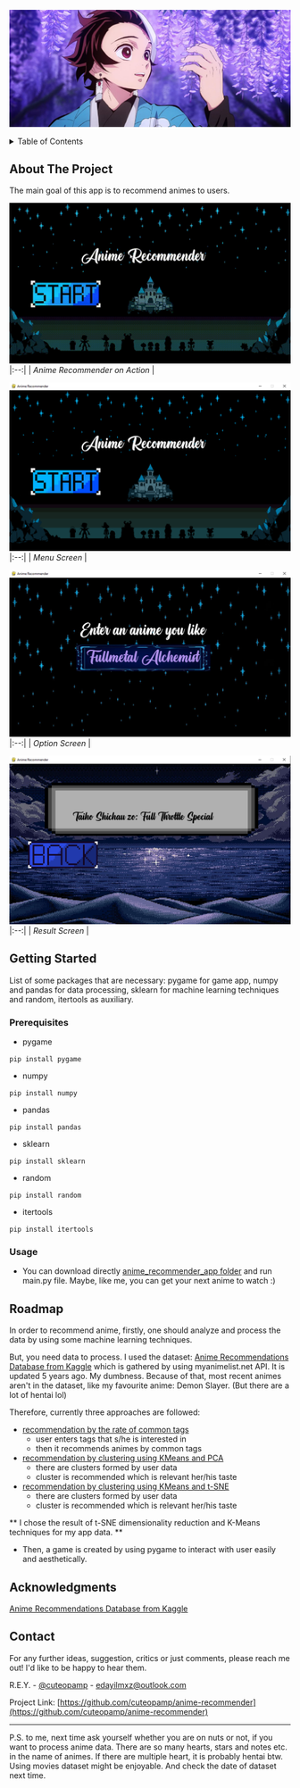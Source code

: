 ![](https://github.com/cuteopamp/anime-recommender/blob/main/readme_files/tantan.jpg?raw=true)

<details>
  <summary>Table of Contents</summary>
  <ol>
    <li>
      <a href="#about-the-project">About The Project</a>
    </li>
    <li>
      <a href="#getting-started">Getting Started</a>
      <ul>
        <li><a href="#installation">Installation</a></li>
      </ul>
    </li>
    <li><a href="#usage">Usage</a></li>
    <li><a href="#roadmap">Roadmap</a></li>
    <li><a href="#contact">Contact</a></li>
    <li><a href="#acknowledgments">Acknowledgments</a></li>
  </ol>
</details>


<!-- ABOUT THE PROJECT -->
## About The Project

The main goal of this app is to recommend animes to users.

![Anime Recommender on Action](https://github.com/cuteopamp/anime-recommender/blob/main/readme_files/AnimeRecommenderLive.gif?raw=true)
|:--:|
| *Anime Recommender on Action* |

![Menu Screen](https://github.com/cuteopamp/anime-recommender/blob/main/readme_files/menu_ss.png?raw=true)
|:--:|
| *Menu Screen* |

![Option Screen](https://github.com/cuteopamp/anime-recommender/blob/main/readme_files/option_ss.png?raw=true)
|:--:|
| *Option Screen* |

![Result Screen](https://github.com/cuteopamp/anime-recommender/blob/main/readme_files/resuls_ss.png?raw=true)
|:--:|
| *Result Screen* |


## Getting Started

List of some packages that are necessary: pygame for game app, numpy and pandas for data processing, sklearn for machine learning techniques and random, itertools as auxiliary.

### Prerequisites

 * pygame
  ```
  pip install pygame
  ```
 * numpy
  ```
  pip install numpy
  ```
 * pandas
  ```
  pip install pandas
  ```
 * sklearn
  ```
  pip install sklearn
  ```
 * random
  ```
  pip install random
  ```
 * itertools
  ```
  pip install itertools
  ```
### Usage
* You can download directly [anime_recommender_app folder](https://github.com/cuteopamp/anime-recommender/tree/main/anime_recommender_app) and run main.py file. Maybe, like me, you can get your next anime to watch :)

## Roadmap
In order to recommend anime, firstly, one should analyze and process the data by using some machine learning techniques.

But, you need data to process. I used the dataset: [Anime Recommendations Database from Kaggle](https://www.kaggle.com/datasets/CooperUnion/anime-recommendations-database) which is gathered by using myanimelist.net API. It is updated 5 years ago. My dumbness. Because of that, most recent animes aren't in the dataset, like my favourite anime: Demon Slayer. (But there are a lot of hentai lol)

Therefore, currently three approaches are followed: 
* [recommendation by the rate of common tags](https://github.com/cuteopamp/anime-recommender/blob/main/recommender/anime_recommender_by_tags.ipynb)
    * user enters tags that s/he is interested in
    * then it recommends animes by common tags 
* [recommendation by clustering using KMeans and PCA](https://github.com/cuteopamp/anime-recommender/blob/main/recommender/pca_anime_clustering.ipynb)
    * there are clusters formed by user data
    * cluster is recommended which is relevant her/his taste
* [recommendation by clustering using KMeans and t-SNE](https://github.com/cuteopamp/anime-recommender/blob/main/recommender/tsne_anime_recommender.ipynb)
    * there are clusters formed by user data
    * cluster is recommended which is relevant her/his taste

** I chose the result of t-SNE dimensionality reduction and K-Means techniques for my app data. **

* Then, a game is created by using pygame to interact with user easily and aesthetically.

## Acknowledgments
[Anime Recommendations Database from Kaggle](https://www.kaggle.com/datasets/CooperUnion/anime-recommendations-database)

<!-- CONTACT -->
## Contact

For any further ideas, suggestion, critics or just comments, please reach me out! I'd like to be happy to hear them.

R.E.Y. - [@cuteopamp](https://twitter.com/cuteopamp) - edayilmxz@outlook.com

Project Link: [https://github.com/cuteopamp/anime-recommender](https://github.com/cuteopamp/anime-recommender)

-------------------------------------------------------------------------------------------------------------------------------------------------------------------
P.S. to me, next time ask yourself whether you are on nuts or not, if you want to process anime data. There are so many hearts, stars and notes etc. in the name of animes. If there are multiple heart, it is probably hentai btw. Using movies dataset might be enjoyable. And check the date of dataset next time. 
